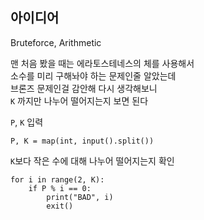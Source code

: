 ## 아이디어
Bruteforce, Arithmetic  
  
맨 처음 봤을 때는 에라토스테네스의 체를 사용해서  
소수를 미리 구해놔야 하는 문제인줄 알았는데  
브론즈 문제인걸 감안해 다시 생각해보니  
`K` 까지만 나누어 떨어지는지 보면 된다  
  
`P`, `K` 입력
```python3
P, K = map(int, input().split())
```
`K`보다 작은 수에 대해 나누어 떨어지는지 확인
```python3
for i in range(2, K):
    if P % i == 0:
        print("BAD", i)
        exit()
```
